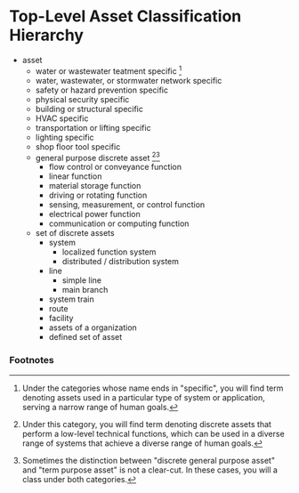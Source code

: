 # Top-Level Asset Classification Hierarchy
* asset
    * water or wastewater teatment specific [^1]
    * water, wastewater, or stormwater network specific
    * safety or hazard prevention specific
    * physical security specific
    * building or structural specific
    * HVAC specific
    * transportation or lifting specific
    * lighting specific
    * shop floor tool specific
    * general purpose discrete asset [^2][^3]
        * flow control or conveyance function
        * linear function 
        * material storage function 
        * driving or rotating function 
        * sensing, measurement, or control function 
        * electrical power function 
        * communication or computing function 
    * set of discrete assets
        * system
            * localized function system
            * distributed / distribution system
        * line
            * simple line
            * main branch
        * system train
        * route
        * facility
        * assets of a organization
        * defined set of asset


### Footnotes
[^1]: Under the categories whose name ends in "specific", you will find term denoting assets used in a particular type of system or application, serving a narrow range of human goals.
[^2]: Under this category, you will find term denoting discrete assets that perform a low-level technical functions, which can be used in a diverse range of systems that achieve a diverse range of human goals.
[^3]: Sometimes the distinction between "discrete general purpose asset" and "term purpose asset" is not a clear-cut. In these cases, you will a class under both categories.